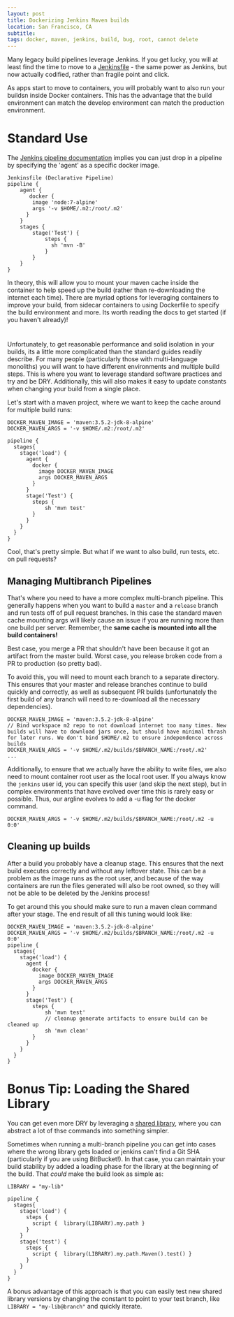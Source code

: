```yaml
---
layout: post
title: Dockerizing Jenkins Maven builds
location: San Francisco, CA
subtitle:
tags: docker, maven, jenkins, build, bug, root, cannot delete
---
```


Many legacy build pipelines leverage Jenkins. If you get lucky, you will at least find the time to move to a [Jenkinsfile](https://jenkins.io/doc/book/pipeline/jenkinsfile/) - the same power as Jenkins, but now actually codified, rather than fragile point and click.

As apps start to move to containers, you will probably want to also run your buildsn inside Docker containers. This has the advantage that the build environment can match the develop environment can match the production environment.

# Standard Use

The [Jenkins pipeline documentation](https://jenkins.io/doc/book/pipeline/docker/) implies you can just drop in a pipeline by specifying the 'agent' as a specific docker image.

```
Jenkinsfile (Declarative Pipeline)
pipeline {
    agent {
       docker {
        image 'node:7-alpine'
        args '-v $HOME/.m2:/root/.m2'
      }
    }
    stages {
        stage('Test') {
            steps {
              sh 'mvn -B'
            }
        }
    }
}
```

In theory, this will allow you to mount your maven cache inside the container to help speed up the build (rather than re-downloading the internet each time). There are myriad options for leveraging containers to improve your build, from sidecar containers to using Dockerfile to specify the build environment and more. Its worth reading the docs to get started (if you haven't already)!

# 

Unfortunately, to get reasonable performance and solid isolation in your builds, its a little more complicated than the standard guides readily describe. For many people (particularly those with multi-language monoliths) you will want to have different environments and multiple build steps. This is where you want to leverage standard software practices and try and be DRY. Additionally, this will also makes it easy to update constants when changing your build from a single place.

Let's start with a maven project, where we want to keep the cache around for multiple build runs:

```
DOCKER_MAVEN_IMAGE = 'maven:3.5.2-jdk-8-alpine'
DOCKER_MAVEN_ARGS = '-v $HOME/.m2:/root/.m2'

pipeline {
  stages{
    stage('load') {
      agent {
        docker {
          image DOCKER_MAVEN_IMAGE
          args DOCKER_MAVEN_ARGS
        }
      }
      stage('Test') {
        steps {
            sh 'mvn test' 
        }   
      }
    }   
  }
}
```

Cool, that's pretty simple. But what if we want to also build, run tests, etc. on pull requests?

## Managing Multibranch Pipelines

That's where you need to have a more complex multi-branch pipeline. This generally happens when you want to build a `master` and a `release` branch and run tests off of pull request branches. In this case the standard maven cache mounting args will likely cause an issue if you are running more than one build per server. Remember, the **same cache is mounted into all the build containers!** 

Best case, you merge a PR that shouldn't have been because it got an artifact from the master build. Worst case, you release broken code from a PR to production (so pretty bad).

To avoid this, you will need to mount each branch to a separate directory. This ensures that your master and release branches continue to build quickly and correctly, as well as subsequent PR builds (unfortunately the first build of any branch will need to re-download all the necessary dependencies).

```
DOCKER_MAVEN_IMAGE = 'maven:3.5.2-jdk-8-alpine'
// Bind workspace m2 repo to not download internet too many times. New builds will have to download jars once, but should have minimal thrash for later runs. We don't bind $HOME/.m2 to ensure independence across builds
DOCKER_MAVEN_ARGS = '-v $HOME/.m2/builds/$BRANCH_NAME:/root/.m2'
...
```

Additionally, to ensure that we actually have the ability to write files, we also need to mount container root user as the local root user. If you always know the `jenkins` user id, you can specify this user (and skip the next step), but in complex environments that have evolved over time this is rarely easy or possible. Thus, our argline evolves to add a -u flag for the docker command.

```
DOCKER_MAVEN_ARGS = '-v $HOME/.m2/builds/$BRANCH_NAME:/root/.m2 -u 0:0'
```

## Cleaning up builds

After a build you probably have a cleanup stage. This ensures that the next build executes correctly and without any leftover state. This can be a problem as the image runs as the root user, and because of the way containers are run the files generated will also be root owned, so they will not be able to be deleted by the Jenkins process!

To get around this you should make sure to run a maven clean command after your stage. The end result of all this tuning would look like:

```
DOCKER_MAVEN_IMAGE = 'maven:3.5.2-jdk-8-alpine'
DOCKER_MAVEN_ARGS = '-v $HOME/.m2/builds/$BRANCH_NAME:/root/.m2 -u 0:0'
pipeline {
  stages{
    stage('load') {
      agent {
        docker {
          image DOCKER_MAVEN_IMAGE
          args DOCKER_MAVEN_ARGS
        }
      }
      stage('Test') {
        steps {
            sh 'mvn test'
            // cleanup generate artifacts to ensure build can be cleaned up
            sh 'mvn clean'
        }
      }
    }
  }
}
```

# Bonus Tip: Loading the Shared Library

You can get even more DRY by leveraging a [shared library](https://jenkins.io/doc/book/pipeline/shared-libraries/), where you can abstract a lot of thse commands into something simpler.

Sometimes when running a multi-branch pipeline you can get into cases where the wrong library gets loaded or jenkins can't find a Git SHA (particularly if you are using BitBucket!). In that case, you can maintain your build stability by added a loading phase for the library at the beginning of the build. That _could_ make the build look as simple as:

```
LIBRARY = "my-lib"

pipeline {
  stages{
    stage('load') {
      steps {
        script {  library(LIBRARY).my.path }
      }
    }
    stage('test') {
      steps {
        script {  library(LIBRARY).my.path.Maven().test() }
      }
    }
  }
}
```

A bonus advantage of this approach is that you can easily test new shared library versions by changing the constant to point to your test branch, like `LIBRARY = "my-lib@branch"` and quickly iterate.
